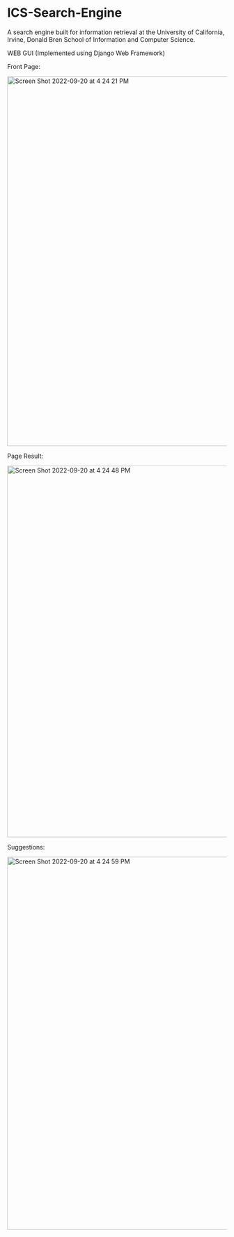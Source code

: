 # ICS-Search-Engine
A search engine built for information retrieval at the University of California, Irvine, Donald Bren School of Information and Computer Science.

WEB GUI (Implemented using Django Web Framework)

Front Page:

<img width="849" alt="Screen Shot 2022-09-20 at 4 24 21 PM" src="https://user-images.githubusercontent.com/34080792/191206953-c274e9d1-8cdf-48a7-a79e-364e69cfbde3.png">

Page Result:

<img width="853" alt="Screen Shot 2022-09-20 at 4 24 48 PM" src="https://user-images.githubusercontent.com/34080792/191207056-af960b19-74cb-4501-ae0b-ef95c92a8beb.png">

Suggestions:

<img width="856" alt="Screen Shot 2022-09-20 at 4 24 59 PM" src="https://user-images.githubusercontent.com/34080792/191207114-216d3d41-ebd3-4dcd-84c2-a21ca62d9b5d.png">
